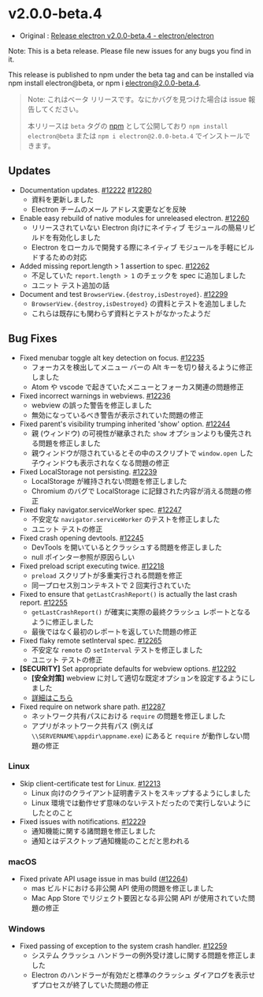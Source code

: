# v2.0.0-beta.4

* Original : [Release electron v2.0.0-beta.4 - electron/electron](https://github.com/electron/electron/releases/tag/v2.0.0-beta.4)

Note: This is a beta release. Please file new issues for any bugs you find in it.

This release is published to npm under the beta tag and can be installed via npm install electron@beta, or npm i electron@2.0.0-beta.4.

> Note: これはベータ リリースです。なにかバグを見つけた場合は issue 報告してください。
>
> 本リリースは `beta` タグの [npm](https://www.npmjs.com/package/electron) として公開しており `npm install electron@beta` または `npm i electron@2.0.0-beta.4` でインストールできます。

## Updates

* Documentation updates. [#12222](https://github.com/electron/electron/pull/12222) [#12280](https://github.com/electron/electron/pull/12280)
  * 資料を更新しました
  * Electron チームのメール アドレス変更などを反映
* Enable easy rebuild of native modules for unreleased electron. [#12260](https://github.com/electron/electron/pull/12260)
  * リリースされていない Electron 向けにネイティブ モジュールの簡易リビルドを有効化しました
  * Electron をローカルで開発する際にネイティブ モジュールを手軽にビルドするための対応
* Added missing report.length > 1 assertion to spec. [#12262](https://github.com/electron/electron/pull/12262)
  * 不足していた `report.length > 1` のチェックを spec に追加しました
  * ユニット テスト追加の話
* Document and test `BrowserView.{destroy,isDestroyed}`. [#12299](https://github.com/electron/electron/pull/12299)
  * `BrowserView.{destroy,isDestroyed}` の資料とテストを追加しました
  * これらは既存にも関わらず資料とテストがなかったようだ

## Bug Fixes

* Fixed menubar toggle alt key detection on focus. [#12235](https://github.com/electron/electron/pull/12235)
  * フォーカスを検出してメニュー バーの Alt キーを切り替えるように修正しました
  * Atom や vscode で起きていたメニューとフォーカス関連の問題修正
* Fixed incorrect warnings in webviews. [#12236](https://github.com/electron/electron/pull/12236)
  * webview の誤った警告を修正しました
  * 無効になっているべき警告が表示されていた問題の修正
* Fixed parent's visibility trumping inherited 'show' option. [#12244](https://github.com/electron/electron/pull/12244)
  * 親 (ウィンドウ) の可視性が継承された `show` オプションよりも優先される問題を修正しました
  * 親ウィンドウが隠されているとその中のスクリプトで `window.open` した子ウィンドウも表示されなくなる問題の修正
* Fixed LocalStorage not persisting. [#12239](https://github.com/electron/electron/pull/12239)
  * LocalStorage が維持されない問題を修正しました
  * Chromium のバグで LocalStorage に記録された内容が消える問題の修正
* Fixed flaky navigator.serviceWorker spec. [#12247](https://github.com/electron/electron/pull/12247)
  * 不安定な `navigator.serviceWorker` のテストを修正しました
  * ユニット テストの修正
* Fixed crash opening devtools. [#12245](https://github.com/electron/electron/pull/12245)
  * DevTools を開いているとクラッシュする問題を修正しました
  * null ポインター参照が原因らしい
* Fixed preload script executing twice. [#12218](https://github.com/electron/electron/pull/12218)
  * `preload` スクリプトが多重実行される問題を修正
  * 同一プロセス別コンテキストで 2 回実行されていた
* Fixed to ensure that `getLastCrashReport()` is actually the last crash report. [#12255](https://github.com/electron/electron/pull/12255)
  * `getLastCrashReport()` が確実に実際の最終クラッシュ レポートとなるように修正しました
  * 最後ではなく最初のレポートを返していた問題の修正
* Fixed flaky remote setInterval spec. [#12265](https://github.com/electron/electron/pull/12265)
  * 不安定な `remote` の `setInterval` テストを修正しました
  * ユニット テストの修正
* **[SECURITY]** Set appropriate defaults for webview options. [#12292](https://github.com/electron/electron/pull/12292)
  * **[安全対策]** webview に対して適切な既定オプションを設定するようにしました
  * [詳細はこちら](https://www.electronjs.org/blog/webview-fix)
* Fixed require on network share path. [#12287](https://github.com/electron/electron/pull/12287)
  * ネットワーク共有パスにおける `require` の問題を修正しました
  * アプリがネットワーク共有パス (例えば `\\SERVERNAME\appdir\appname.exe`) にあると `require` が動作しない問題の修正

### Linux

* Skip client-certificate test for Linux. [#12213](https://github.com/electron/electron/pull/12213)
  * Linux 向けのクライアント証明書テストをスキップするようにしました
  * Linux 環境では動作せず意味のないテストだったので実行しないようにしたとのこと
* Fixed issues with notifications. [#12229](https://github.com/electron/electron/pull/12229)
  * 通知機能に関する諸問題を修正しました
  * 通知とはデスクトップ通知機能のことだと思われる

### macOS

* Fixed private API usage issue in mas build ([#12264](https://github.com/electron/electron/pull/12264))
  * mas ビルドにおける非公開 API 使用の問題を修正しました
  * Mac App Store でリジェクト要因となる非公開 API が使用されていた問題の修正

### Windows

* Fixed passing of exception to the system crash handler. [#12259](https://github.com/electron/electron/pull/12259)
  * システム クラッシュ ハンドラーの例外受け渡しに関する問題を修正しました
  * Electron のハンドラーが有効だと標準のクラッシュ ダイアログを表示せずプロセスが終了していた問題の修正
